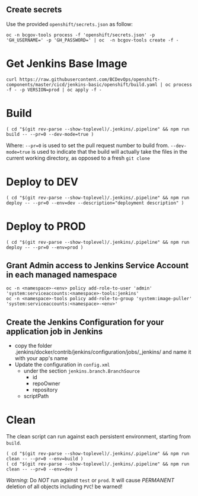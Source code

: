 ## Create secrets
Use the provided `openshift/secrets.json` as follow:
```
oc -n bcgov-tools process -f 'openshift/secrets.json' -p 'GH_USERNAME=' -p 'GH_PASSWORD=' | oc  -n bcgov-tools create -f -
```

# Get Jenkins Base Image
```
curl https://raw.githubusercontent.com/BCDevOps/openshift-components/master/cicd/jenkins-basic/openshift/build.yaml | oc process -f - -p VERSION=prod | oc apply -f -
```

# Build
```
( cd "$(git rev-parse --show-toplevel)/.jenkins/.pipeline" && npm run build -- --pr=0 --dev-mode=true )
```
Where:
`--pr=0` is used to set the pull request number to build from.
`--dev-mode=true` is used to indicate that the build will actually take the files in the current working directory, as opposed to a fresh `git clone`

# Deploy to DEV
```
( cd "$(git rev-parse --show-toplevel)/.jenkins/.pipeline" && npm run deploy -- --pr=0 --env=dev --description="deployment description" )
```

# Deploy to PROD
```
( cd "$(git rev-parse --show-toplevel)/.jenkins/.pipeline" && npm run deploy -- --pr=0 --env=prod )
```

## Grant Admin access to Jenkins Service Account in each managed namespace
```
oc -n <namespace>-<env> policy add-role-to-user 'admin' 'system:serviceaccounts:<namespace>-tools:jenkins'
oc -n <namespace>-tools policy add-role-to-group 'system:image-puller' 'system:serviceaccounts:<namespace>-<env>'
```

## Create the Jenkins Configuration for your application job in Jenkins

- copy the folder .jenkins/docker/contrib/jenkins/configuration/jobs/_jenkins/ and name it with your app's name
- Update the configuration in `config.xml`
  - under the section `jenkins.branch.BranchSource`
    - id
    - repoOwner
    - repository
  - scriptPath

# Clean
The clean script can run against each persistent environment, starting from `build`.
```
( cd "$(git rev-parse --show-toplevel)/.jenkins/.pipeline" && npm run clean -- --pr=0 --env=build )
( cd "$(git rev-parse --show-toplevel)/.jenkins/.pipeline" && npm run clean -- --pr=0 --env=dev )
```

*Warning*: Do *NOT* run against `test` or `prod`. It will cause *PERMANENT* deletion of all objects including `PVC`! be warned!
